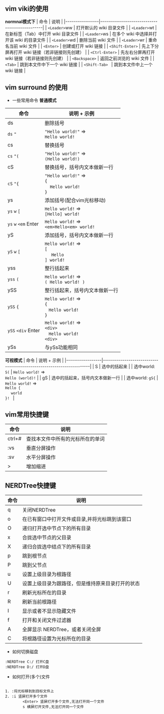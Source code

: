 ## vim viki的使用
 **normnal模式下** 
| 命令            | 说明                                           |
|-----------------|------------------------------------------------|
| `<Leader>`ww    | 打开默认的 wiki 目录文件                       |
| `<Leader>`wt    | 在新标签（Tab）中打开 wiki 目录文件            |
| `<Leader>`ws    | 在多个 wiki 中选择并打开该 wiki 的目录文件     |
| `<Leader>`wd    | 删除当前 wiki 文件                             |
| `<Leader>`wr    | 重命名当前 wiki 文件                           |
| `<Enter>`       | 创建或打开 wiki 链接                           |
| `<Shift-Enter>` | 先上下分屏再打开 wiki 链接（若非链接则先创建） |
| `<Ctrl-Enter>`  | 先左右分屏再打开 wiki 链接（若非链接则先创建） |
| `<Backspace>`   | 返回之前浏览的 wiki 文件                       |
| `<Tab>`         | 跳到本文件中下一个 wiki 链接                   |
| `<Shift-Tab> `  | 跳到本文件中上一个 wiki 链接                   |
## vim surround 的使用
- 一些常用命令
 **普通模式** 	

| 命令                 | 说明 + 示例                                                                      |
|----------------------|----------------------------------------------------------------------------------|
| ds                   | 删除括号                                                                         |
| `ds` `"`             | `"Hello world!"` =><br> `Hello world!`                                           |
| cs                   | 替换括号                                                                         |
| `cs` `"(`            | `"Hello world!"` =><br> `(Hello world!)`                                         |
| cS                   | 替换括号，括号内文本做新一行                                                     |
| `cS` `"{`            | `"Hello world!"` =><br> `{` <br> &nbsp;&nbsp;&nbsp;&nbsp;`Hello world!` <br> `}` |
| ys                   | 添加括号(配合vim光标移动)                                                        |
| `ys` `w` `[`         | `Hello world!` =><br> `[Hello] world!`                                           |
| `ys` `w` `<em` Enter | `Hello world!` =><br> `<em>Hello<em> world!`                                     |
| yS                   | 添加括号，括号内文本做新一行                                                     |
| `yS` `w` `[`         | `Hello world!` =><br> `[` <br> &nbsp;&nbsp;&nbsp;&nbsp; `Hello` <br> `] world!`  |
| yss                  | 整行括起来                                                                       |
| `yss` `(`            | `Hello world!` =><br> `( Hello world! )`                                         |
| ySS                  | 整行括起来，括号内文本做新一行                                                   |
| `ySS` `{`            | `Hello world!` =><br> `{` <br> &nbsp;&nbsp; `Hello world! ` <br> `}`             |
| `ySS` `<div` Enter   | `Hello world!` =><br> `<div>` <br> &nbsp;&nbsp; `Hello world! ` <br> `<div>`     |
| ySs                  | 与ySs功能相同                                                                    |

**可视模式** 
| 命令             | 说明 + 示例                                                           |
|------------------|-----------------------------------------------------------------------|
| S                | 选中的括起来                                                          |
| 选中world: `S(`  | `Hello world!` =><br> `Hello (world)!`                                |
| gS               | 选中的括起来，括号内文本做新一行                                      |
| 选中world: `gS{` | `Hello world!` =><br> `Hello {` <br> &nbsp;&nbsp; ` world` <br> `}! ` |

## vim常用快捷键
| 命令   | 说明                             |
|--------|----------------------------------|
| ctrl+# | 查找本文件中所有的光标所在的单词 |
| :vs    | 垂直分屏操作                     |
| :sv    | 水平分屏操作                     |
| >      | 增加缩进                         |


## NERDTree快捷键
| 命令 | 说明                                             |
|------|--------------------------------------------------|
| q    | 关闭NERDTree                                     |
| o    | 在已有窗口中打开文件或目录,并将光标跳到该窗口    |
| O    | 递归打开选中节点下的所有目录                     |
| x    | 合拢选中节点的父目录                             |
| X    | 递归合拢选中结点下的所有目录                     |
| p    | 跳到根节点                                       |
| P    | 跳到父节点                                       |
| u    | 设置上级目录为根路径                             |
| U    | 设置上级目录为跟路径，但是维持原来目录打开的状态 |
| r    | 刷新光标所在的目录                               |
| R    | 刷新当前根路径                                   |
| I    | 显示或者不显示隐藏文件                           |
| f    | 打开和关闭文件过滤器                             |
| A    | 全屏显示 NERDTree，或者关闭全屏                  |
| C    | 将根路径设置为光标所在的目录                     |

- 如何切换磁盘
```
:NERDTree C:/ 打开C盘
:NERDTree D:/ 打开D盘
```
- 如何打开(多个)文件
```

1. :将光标移到到目标文件上
2. :i 竖屏打开多个文件
    	<Enter> 竖屏打开多个文件,无法打开同一个文件
    	s 横屏打开文件,无法打开同一个文件
```	
